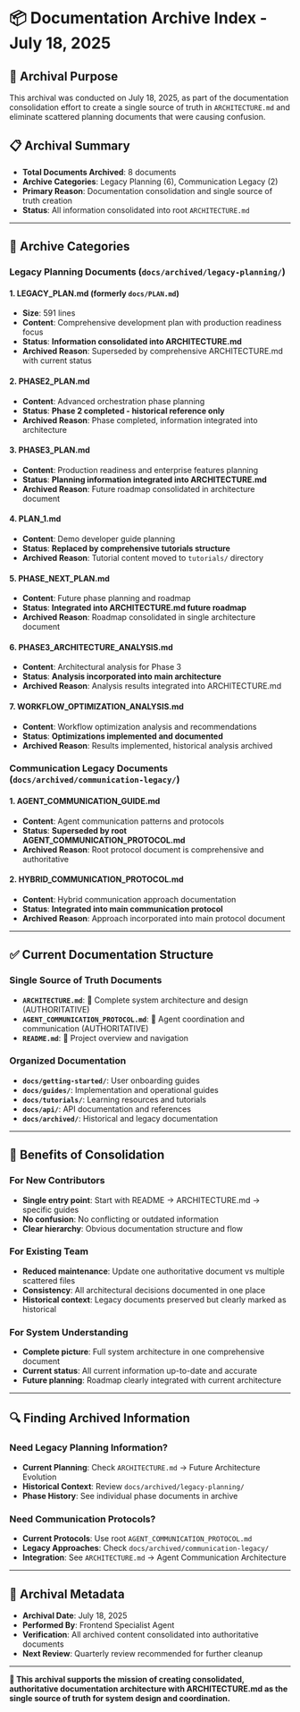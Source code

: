 # 📦 Documentation Archive Index - July 18, 2025

## 🎯 **Archival Purpose**
This archival was conducted on July 18, 2025, as part of the documentation consolidation effort to create a single source of truth in `ARCHITECTURE.md` and eliminate scattered planning documents that were causing confusion.

## 📋 **Archival Summary**
- **Total Documents Archived**: 8 documents
- **Archive Categories**: Legacy Planning (6), Communication Legacy (2)
- **Primary Reason**: Documentation consolidation and single source of truth creation
- **Status**: All information consolidated into root `ARCHITECTURE.md`

---

## 📁 **Archive Categories**

### **Legacy Planning Documents** (`docs/archived/legacy-planning/`)

#### **1. LEGACY_PLAN.md** (formerly `docs/PLAN.md`)
- **Size**: 591 lines
- **Content**: Comprehensive development plan with production readiness focus
- **Status**: **Information consolidated into ARCHITECTURE.md**
- **Archived Reason**: Superseded by comprehensive ARCHITECTURE.md with current status

#### **2. PHASE2_PLAN.md**
- **Content**: Advanced orchestration phase planning
- **Status**: **Phase 2 completed - historical reference only**
- **Archived Reason**: Phase completed, information integrated into architecture

#### **3. PHASE3_PLAN.md** 
- **Content**: Production readiness and enterprise features planning
- **Status**: **Planning information integrated into ARCHITECTURE.md**
- **Archived Reason**: Future roadmap consolidated in architecture document

#### **4. PLAN_1.md**
- **Content**: Demo developer guide planning
- **Status**: **Replaced by comprehensive tutorials structure**
- **Archived Reason**: Tutorial content moved to `tutorials/` directory

#### **5. PHASE_NEXT_PLAN.md**
- **Content**: Future phase planning and roadmap
- **Status**: **Integrated into ARCHITECTURE.md future roadmap**
- **Archived Reason**: Roadmap consolidated in single architecture document

#### **6. PHASE3_ARCHITECTURE_ANALYSIS.md**
- **Content**: Architectural analysis for Phase 3
- **Status**: **Analysis incorporated into main architecture**
- **Archived Reason**: Analysis results integrated into ARCHITECTURE.md

#### **7. WORKFLOW_OPTIMIZATION_ANALYSIS.md**
- **Content**: Workflow optimization analysis and recommendations
- **Status**: **Optimizations implemented and documented**
- **Archived Reason**: Results implemented, historical analysis archived

### **Communication Legacy Documents** (`docs/archived/communication-legacy/`)

#### **1. AGENT_COMMUNICATION_GUIDE.md**
- **Content**: Agent communication patterns and protocols
- **Status**: **Superseded by root AGENT_COMMUNICATION_PROTOCOL.md**
- **Archived Reason**: Root protocol document is comprehensive and authoritative

#### **2. HYBRID_COMMUNICATION_PROTOCOL.md**
- **Content**: Hybrid communication approach documentation
- **Status**: **Integrated into main communication protocol**
- **Archived Reason**: Approach incorporated into main protocol document

---

## ✅ **Current Documentation Structure**

### **Single Source of Truth Documents**
- **`ARCHITECTURE.md`**: 📐 Complete system architecture and design (AUTHORITATIVE)
- **`AGENT_COMMUNICATION_PROTOCOL.md`**: 🤖 Agent coordination and communication (AUTHORITATIVE)
- **`README.md`**: 📖 Project overview and navigation

### **Organized Documentation**
- **`docs/getting-started/`**: User onboarding guides
- **`docs/guides/`**: Implementation and operational guides  
- **`docs/tutorials/`**: Learning resources and tutorials
- **`docs/api/`**: API documentation and references
- **`docs/archived/`**: Historical and legacy documentation

---

## 🎯 **Benefits of Consolidation**

### **For New Contributors**
- **Single entry point**: Start with README → ARCHITECTURE.md → specific guides
- **No confusion**: No conflicting or outdated information
- **Clear hierarchy**: Obvious documentation structure and flow

### **For Existing Team**
- **Reduced maintenance**: Update one authoritative document vs multiple scattered files
- **Consistency**: All architectural decisions documented in one place
- **Historical context**: Legacy documents preserved but clearly marked as historical

### **For System Understanding**
- **Complete picture**: Full system architecture in one comprehensive document
- **Current status**: All current information up-to-date and accurate
- **Future planning**: Roadmap clearly integrated with current architecture

---

## 🔍 **Finding Archived Information**

### **Need Legacy Planning Information?**
- **Current Planning**: Check `ARCHITECTURE.md` → Future Architecture Evolution
- **Historical Context**: Review `docs/archived/legacy-planning/`
- **Phase History**: See individual phase documents in archive

### **Need Communication Protocols?**
- **Current Protocols**: Use root `AGENT_COMMUNICATION_PROTOCOL.md`
- **Legacy Approaches**: Check `docs/archived/communication-legacy/`
- **Integration**: See `ARCHITECTURE.md` → Agent Communication Architecture

---

## 📅 **Archival Metadata**

- **Archival Date**: July 18, 2025
- **Performed By**: Frontend Specialist Agent
- **Verification**: All archived content consolidated into authoritative documents
- **Next Review**: Quarterly review recommended for further cleanup

---

**🎯 This archival supports the mission of creating consolidated, authoritative documentation architecture with ARCHITECTURE.md as the single source of truth for system design and coordination.**
